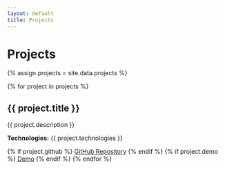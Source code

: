 ```yaml
---
layout: default
title: Projects
---
```


# Projects

{% assign projects = site.data.projects %}

{% for project in projects %}
  <h2>{{ project.title }}</h2>
  <p>{{ project.description }}</p>
  <p><strong>Technologies:</strong> {{ project.technologies }}</p>
  {% if project.github %}
    <a href="{{ project.github }}">GitHub Repository</a>
  {% endif %}
  {% if project.demo %}
    <a href="{{ project.demo }}">Demo</a>
  {% endif %}
{% endfor %}
